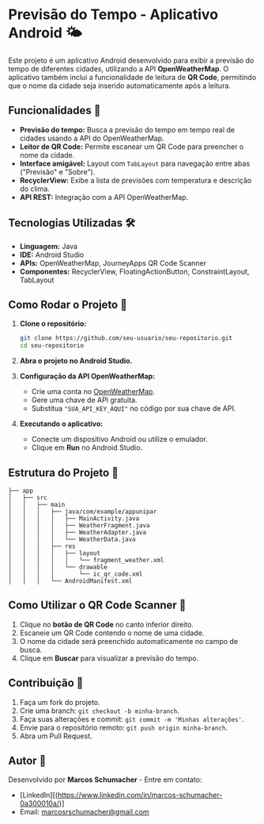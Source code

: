
# Previsão do Tempo - Aplicativo Android 🌤️

Este projeto é um aplicativo Android desenvolvido para exibir a previsão do tempo de diferentes cidades, utilizando a API **OpenWeatherMap**. O aplicativo também inclui a funcionalidade de leitura de **QR Code**, permitindo que o nome da cidade seja inserido automaticamente após a leitura.

## Funcionalidades 📱

- **Previsão do tempo:** Busca a previsão do tempo em tempo real de cidades usando a API do OpenWeatherMap.
- **Leitor de QR Code:** Permite escanear um QR Code para preencher o nome da cidade.
- **Interface amigável:** Layout com `TabLayout` para navegação entre abas ("Previsão" e "Sobre").
- **RecyclerView:** Exibe a lista de previsões com temperatura e descrição do clima.
- **API REST:** Integração com a API OpenWeatherMap.

## Tecnologias Utilizadas 🛠️

- **Linguagem:** Java
- **IDE:** Android Studio
- **APIs:** OpenWeatherMap, JourneyApps QR Code Scanner
- **Componentes:** RecyclerView, FloatingActionButton, ConstraintLayout, TabLayout

## Como Rodar o Projeto 🚀

1. **Clone o repositório:**
   ```bash
   git clone https://github.com/seu-usuario/seu-repositorio.git
   cd seu-repositorio
   ```

2. **Abra o projeto no Android Studio.**

3. **Configuração da API OpenWeatherMap:**
   - Crie uma conta no [OpenWeatherMap](https://openweathermap.org/).
   - Gere uma chave de API gratuita.
   - Substitua `"SUA_API_KEY_AQUI"` no código por sua chave de API.

4. **Executando o aplicativo:**
   - Conecte um dispositivo Android ou utilize o emulador.
   - Clique em **Run** no Android Studio.

## Estrutura do Projeto 📂

```
├── app
│   ├── src
│   │   ├── main
│   │   │   ├── java/com/example/appunipar
│   │   │   │   ├── MainActivity.java
│   │   │   │   ├── WeatherFragment.java
│   │   │   │   ├── WeatherAdapter.java
│   │   │   │   └── WeatherData.java
│   │   │   ├── res
│   │   │   │   ├── layout
│   │   │   │   │   └── fragment_weather.xml
│   │   │   │   └── drawable
│   │   │   │       └── ic_qr_code.xml
│   │   │   └── AndroidManifest.xml
```

## Como Utilizar o QR Code Scanner 🎯

1. Clique no **botão de QR Code** no canto inferior direito.
2. Escaneie um QR Code contendo o nome de uma cidade.
3. O nome da cidade será preenchido automaticamente no campo de busca.
4. Clique em **Buscar** para visualizar a previsão do tempo.

## Contribuição 🤝

1. Faça um fork do projeto.
2. Crie uma branch: `git checkout -b minha-branch`.
3. Faça suas alterações e commit: `git commit -m 'Minhas alterações'`.
4. Envie para o repositório remoto: `git push origin minha-branch`.
5. Abra um Pull Request.

## Autor 👤

Desenvolvido por **Marcos Schumacher** - Entre em contato:
- [LinkedIn][(https://www.linkedin.com/in/marcos-schumacher-0a300010a/)]
- Email: marcosrschumacher@gmail.com

